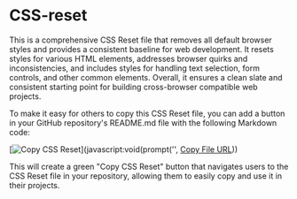 # CSS-reset

This is a comprehensive CSS Reset file that removes all default browser styles and provides a consistent baseline for web development. It resets styles for various HTML elements, addresses browser quirks and inconsistencies, and includes styles for handling text selection, form controls, and other common elements. Overall, it ensures a clean slate and consistent starting point for building cross-browser compatible web projects.

To make it easy for others to copy this CSS Reset file, you can add a button in your GitHub repository's README.md file with the following Markdown code:

[![Copy CSS Reset](https://img.shields.io/badge/Copy-CSS%20Reset-green?style=for-the-badge)](javascript:void(prompt('', [Copy File URL](https://[raw.githubusercontent.com/username/repository/branch/path/to/file](https://github.com/ZhekaGrem/CSS-reset/blob/main/RESET.css))))

This will create a green "Copy CSS Reset" button that navigates users to the CSS Reset file in your repository, allowing them to easily copy and use it in their projects.
